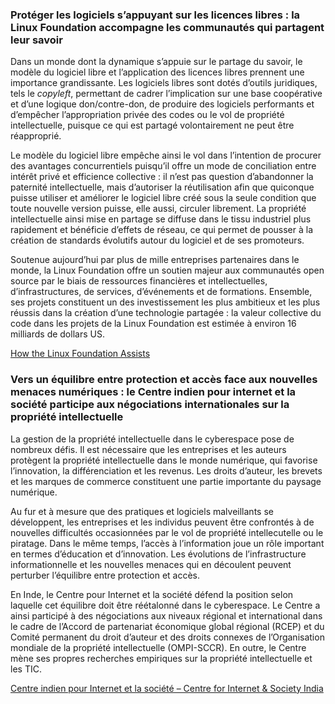 ### Protéger les logiciels s’appuyant sur les licences libres : la Linux Foundation accompagne les communautés qui partagent leur savoir

Dans un monde dont la dynamique s’appuie sur le partage du savoir, le modèle du logiciel libre et l’application des licences libres prennent une importance grandissante. Les logiciels libres sont dotés d’outils juridiques, tels le _copyleft_, permettant de cadrer l’implication sur une base coopérative et d’une logique don/contre-don, de produire des logiciels performants et d’empêcher l’appropriation privée des codes ou le vol de propriété intellectuelle, puisque ce qui est partagé volontairement ne peut être réapproprié.

Le modèle du logiciel libre empêche ainsi le vol dans l’intention de procurer des avantages concurrentiels puisqu’il offre un mode de conciliation entre intérêt privé et efficience collective : il n’est pas question d’abandonner la paternité intellectuelle, mais d’autoriser la réutilisation afin que quiconque puisse utiliser et améliorer le logiciel libre créé sous la seule condition que toute nouvelle version puisse, elle aussi, circuler librement. La propriété intellectuelle ainsi mise en partage se diffuse dans le tissu industriel plus rapidement et bénéficie d’effets de réseau, ce qui permet de pousser à la création de standards évolutifs autour du logiciel et de ses promoteurs.

Soutenue aujourd’hui par plus de mille entreprises partenaires dans le monde, la Linux Foundation offre un soutien majeur aux communautés open source par le biais de ressources financières et intellectuelles, d’infrastructures, de services, d’événements et de formations. Ensemble, ses projets constituent un des investissement les plus ambitieux et les plus réussis dans la création d’une technologie partagée : la valeur collective du code dans les projets de la Linux Foundation est estimée à environ 16 milliards de dollars US.

[How the Linux Foundation Assists](https://www.linuxfoundation.org/projects/hosting/)

### Vers un équilibre entre protection et accès face aux nouvelles menaces numériques : le Centre indien pour internet et la société participe aux négociations internationales sur la propriété intellectuelle

La gestion de la propriété intellectuelle dans le cyberespace pose de nombreux défis. Il est nécessaire que les entreprises et les auteurs protègent la propriété intellectuelle dans le monde numérique, qui favorise l’innovation, la différenciation et les revenus. Les droits d’auteur, les brevets et les marques de commerce constituent une partie importante du paysage numérique.

Au fur et à mesure que des pratiques et logiciels malveillants se développent, les entreprises et les individus peuvent être confrontés à de nouvelles difficultés occasionnées par le vol de propriété intellecutelle ou le piratage. Dans le même temps, l’accès à l’information joue un rôle important en termes d’éducation et d’innovation. Les évolutions de l’infrastructure informationnelle et les nouvelles menaces qui en découlent peuvent perturber l’équilibre entre protection et accès.

En Inde, le Centre pour Internet et la société défend la position selon laquelle cet équilibre doit être réétalonné dans le cyberespace. Le Centre a ainsi participé à des négociations aux niveaux régional et international dans le cadre de l’Accord de partenariat économique global régional (RCEP) et du Comité permanent du droit d’auteur et des droits connexes de l’Organisation mondiale de la propriété intellectuelle (OMPI-SCCR). En outre, le Centre mène ses propres recherches empiriques sur la propriété intellectuelle et les TIC.

[Centre indien pour Internet et la société – Centre for Internet & Society India](https://cis-india.org/)
